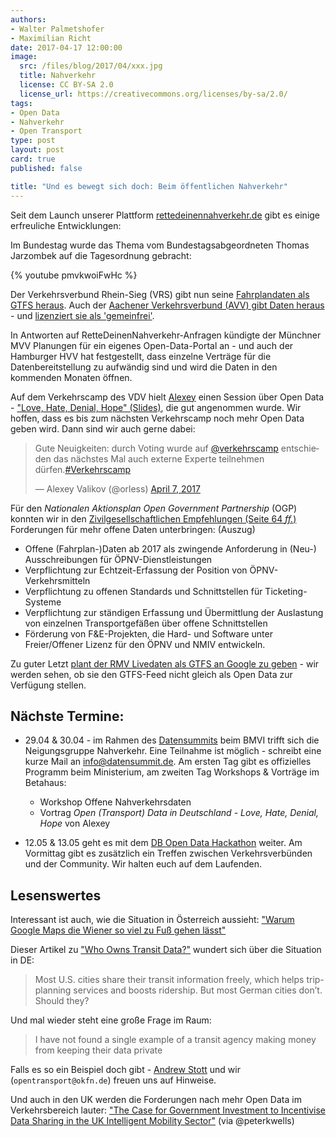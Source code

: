 ```yaml
---
authors:
- Walter Palmetshofer
- Maximilian Richt
date: 2017-04-17 12:00:00
image:
  src: /files/blog/2017/04/xxx.jpg
  title: Nahverkehr
  license: CC BY-SA 2.0
  license_url: https://creativecommons.org/licenses/by-sa/2.0/
tags:
- Open Data
- Nahverkehr
- Open Transport
type: post
layout: post
card: true
published: false

title: "Und es bewegt sich doch: Beim öffentlichen Nahverkehr"
---
```


Seit dem Launch unserer Plattform [rettedeinennahverkehr.de](https://rettedeinennahverkehr.de/) gibt es einige erfreuliche Entwicklungen:

Im Bundestag wurde das Thema vom Bundestagsabgeordneten Thomas Jarzombek auf die Tagesordnung gebracht:

{% youtube pmvkwoiFwHc %}

Der Verkehrsverbund Rhein-Sieg (VRS) gibt nun seine [Fahrplandaten als GTFS heraus](https://www.vrsinfo.de/fahrplan/oepnv-daten-fuer-webentwickler.html). Auch der [Aachener Verkehrsverbund (AVV) gibt Daten heraus](http://data.ndovloket.nl/avv/) - und [lizenziert sie als 'gemeinfrei'](http://data.ndovloket.nl/avv/lizenz_und_readme.txt).

In Antworten auf RetteDeinenNahverkehr-Anfragen kündigte der Münchner MVV Planungen für ein eigenes Open-Data-Portal an - und auch der Hamburger HVV hat festgestellt, dass einzelne Verträge für die Datenbereitstellung zu aufwändig sind und wird die Daten in den kommenden Monaten öffnen.

Auf dem Verkehrscamp des VDV hielt [Alexey](https://twitter.com/orless/status/850286156587597826) einen Session über Open Data - ["Love, Hate, Denial, Hope" (Slides)](https://de.slideshare.net/orless/open-transport-data-in-deutschland-love-hate-denial-hope), die gut angenommen wurde. Wir hoffen, dass es bis zum nächsten Verkehrscamp noch mehr Open Data geben wird. Dann sind wir auch gerne dabei:

<blockquote class="twitter-tweet" data-lang="en"><p lang="de" dir="ltr">Gute Neuigkeiten: durch Voting wurde auf <a href="https://twitter.com/verkehrscamp">@verkehrscamp</a> entschieden das nächstes Mal auch externe Experte teilnehmen dürfen.<a href="https://twitter.com/hashtag/Verkehrscamp?src=hash">#Verkehrscamp</a></p>&mdash; Alexey Valikov (@orless) <a href="https://twitter.com/orless/status/850334094407979008">April 7, 2017</a></blockquote>

Für den _Nationalen Aktionsplan Open Government Partnership_ (OGP) konnten wir in den [Zivilgesellschaftlichen Empfehlungen (Seite 64 _ff._)](https://opengovpartnership.de/files/2017/03/170323_Zivilgesellschaftliche_Empfehlungen_NAP_OGP.pdf#page=64) Forderungen für mehr offene Daten unterbringen: (Auszug)

  * Offene (Fahrplan-)Daten ab 2017 als zwingende Anforderung in (Neu-) Ausschreibungen für ÖPNV-Dienstleistungen
  * Verpflichtung zur Echtzeit-Erfassung der Position von ÖPNV-Verkehrsmitteln
  * Verpflichtung zu offenen Standards und Schnittstellen für Ticketing-Systeme
  * Verpflichtung zur ständigen Erfassung und Übermittlung der Auslastung von einzelnen Transportgefäßen über offene Schnittstellen
  * Förderung von F&E-Projekten, die Hard- und Software unter Freier/Offener Lizenz für den ÖPNV und NMIV entwickeln. 

Zu guter Letzt [plant der RMV Livedaten als GTFS an Google zu geben](http://www.fnp.de/lokales/frankfurt/RMV-Chef-Knut-Ringat-bdquo-Digitalisierung-veraendert-die-Mobilitaet-ldquo;art675,2569135) - wir werden sehen, ob sie den GTFS-Feed nicht gleich als Open Data zur Verfügung stellen.

## Nächste Termine:
* 29.04 & 30.04 - im Rahmen des [Datensummits](https://datensummit.de) beim BMVI trifft sich die Neigungsgruppe Nahverkehr. Eine Teilnahme ist möglich - schreibt eine kurze Mail an info@datensummit.de.
  Am ersten Tag gibt es offizielles Programm beim Ministerium, am zweiten Tag Workshops & Vorträge im Betahaus:
  * Workshop Offene Nahverkehrsdaten
  * Vortrag _Open (Transport) Data in Deutschland - Love, Hate, Denial, Hope_ von Alexey

* 12.05 & 13.05 geht es mit dem [DB Open Data Hackathon](https://www.mindboxberlin.com/index.php/db-hackathon-may-2017.html) weiter. Am Vormittag gibt es zusätzlich ein Treffen zwischen Verkehrsverbünden und der Community. Wir halten euch auf dem Laufenden.

## Lesenswertes

Interessant ist auch, wie die Situation in Österreich aussieht: ["Warum Google Maps die Wiener so viel zu Fuß gehen lässt"](http://derstandard.at/2000055668178/Warum-Google-Maps-die-Wiener-so-viel-zu-Fuss-gehen)

Dieser Artikel zu ["Who Owns Transit Data?"](https://www.citylab.com/transportation/2017/04/who-owns-transit-data/522444/) wundert sich über die Situation in DE:
> Most U.S. cities share their transit information freely, which helps trip-planning services and boosts ridership. But most German cities don’t. Should they?

Und mal wieder steht eine große Frage im Raum:

> I have not found a single example of a transit agency making money from keeping their data private

Falls es so ein Beispiel doch gibt - [Andrew Stott](https://twitter.com/DirDigEng) und wir (`opentransport@okfn.de`) freuen uns auf Hinweise.

Und auch in den UK werden die Forderungen nach mehr Open Data im Verkehrsbereich lauter: ["The Case for Government Investment to Incentivise Data Sharing in the UK Intelligent Mobility Sector"](https://ts.catapult.org.uk/intelligent-mobility/im-resources/opendata/) (via @peterkwells)	
